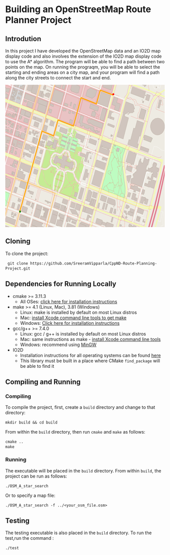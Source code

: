 # Building an OpenStreetMap Route Planner Project

## Introdution
In this project I have developed the  OpenStreetMap data and an IO2D map display code and also involves the extension of the IO2D map display code to use the  A* algorithm. The program will be able to find a path between two points on the map. On running the prograqm, you will be able to select the starting and ending areas on a city map, and your program will find
a path along the city streets to connect the start and end.

<img src="map.png" width="600" height="450" />


## Cloning

To clone the project:
```
 git clone https://github.com/SreeramVipparla/CppND-Route-Planning-Project.git

```


## Dependencies for Running Locally
* cmake >= 3.11.3
  * All OSes: [click here for installation instructions](https://cmake.org/install/)
* make >= 4.1 (Linux, Mac), 3.81 (Windows)
  * Linux: make is installed by default on most Linux distros
  * Mac: [install Xcode command line tools to get make](https://developer.apple.com/xcode/features/)
  * Windows: [Click here for installation instructions](http://gnuwin32.sourceforge.net/packages/make.htm)
* gcc/g++ >= 7.4.0
  * Linux: gcc / g++ is installed by default on most Linux distros
  * Mac: same instructions as make - [install Xcode command line tools](https://developer.apple.com/xcode/features/)
  * Windows: recommend using [MinGW](http://www.mingw.org/)
* IO2D
  * Installation instructions for all operating systems can be found [here](https://github.com/cpp-io2d/P0267_RefImpl/blob/master/BUILDING.md)
  * This library must be built in a place where CMake `find_package` will be able to find it

## Compiling and Running

### Compiling
To compile the project, first, create a `build` directory and change to that directory:
```
mkdir build && cd build
```
From within the `build` directory, then run `cmake` and `make` as follows:
```
cmake ..
make
```
### Running
The executable will be placed in the `build` directory. From within `build`, the project can be run as follows:
```
./OSM_A_star_search
```
Or to specify a map file:
```
./OSM_A_star_search -f ../<your_osm_file.osm>
```

## Testing

The testing executable is also placed in the `build` directory. To run the test,run the command :
```
./test
```

